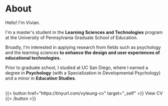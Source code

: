 # About
Hello! I'm Vivian.

I'm a master's student in the **Learning Sciences and Technologies** program at the University of Pennsylvania Graduate School of Education.

Broadly, I'm interested in applying research from fields such as psychology and the learning sciences **to enhance the design and user experiences of educational technologies.**

Prior to graduate school, I studied at UC San Diego, where I earned a degree in **Psychology** (with a Specialization in Developmental Psychology) and a minor in **Education Studies**.

<br>
{{< button href="https://tinyurl.com/vyleung-cv" target="_self" >}}
View CV
{{< /button >}}
<br>
<br>